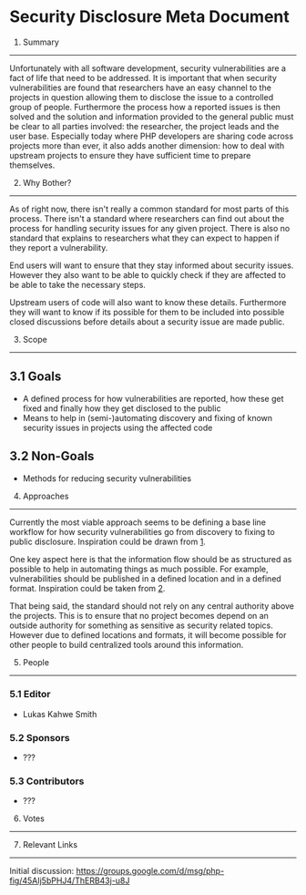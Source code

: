 Security Disclosure Meta Document
=================================

1. Summary
----------

Unfortunately with all software development, security vulnerabilities are a
fact of life that need to be addressed. It is important that when security
vulnerabilities are found that researchers have an easy channel to the
projects in question allowing them to disclose the issue to a controlled
group of people. Furthermore the process how a reported issues is then
solved and the solution and information provided to the general public must
be clear to all parties involved: the researcher, the project leads and
the user base. Especially today where PHP developers are sharing code across
projects more than ever, it also adds another dimension: how to deal with
upstream projects to ensure they have sufficient time to prepare themselves.


2. Why Bother?
--------------

As of right now, there isn't really a common standard for most parts of this
process. There isn't a standard where researchers can find out about the
process for handling security issues for any given project. There is also
no standard that explains to researchers what they can expect to happen if
they report a vulnerability.

End users will want to ensure that they stay informed about security issues.
However they also want to be able to quickly check if they are affected to be
able to take the necessary steps.

Upstream users of code will also want to know these details. Furthermore they
will want to know if its possible for them to be included into possible closed
discussions before details about a security issue are made public.

3. Scope
--------

## 3.1 Goals

* A defined process for how vulnerabilities are reported, how these get fixed
  and finally how they get disclosed to the public
* Means to help in (semi-)automating discovery and fixing of known security
  issues in projects using the affected code

## 3.2 Non-Goals

* Methods for reducing security vulnerabilities

4. Approaches
-------------

Currently the most viable approach seems to be defining a base line workflow
for how security vulnerabilities go from discovery to fixing to public
disclosure. Inspiration could be drawn from [1].

One key aspect here is that the information flow should be as
structured as possible to help in automating things as much possible.
For example, vulnerabilities should be published in a defined location
and in a defined format. Inspiration could be taken from [2].

That being said, the standard should not rely on any central authority
above the projects. This is to ensure that no project becomes depend on an
outside authority for something as sensitive as security related topics.
However due to defined locations and formats, it will become possible for
other people to build centralized tools around this information.

5. People
---------

### 5.1 Editor

* Lukas Kahwe Smith

### 5.2 Sponsors

* ???

### 5.3 Contributors

* ???

6. Votes
--------


7. Relevant Links
-----------------

[1]: http://symfony.com/doc/current/contributing/code/security.html
[2]: https://github.com/FriendsOfPHP/security-advisories

Initial discussion: https://groups.google.com/d/msg/php-fig/45AIj5bPHJ4/ThERB43j-u8J
